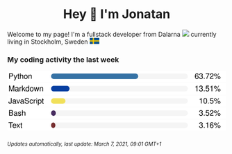 <h1 align="center">
  Hey 👋 I'm Jonatan
</h1>

Welcome to my page! 
I'm a fullstack developer from Dalarna <img src="https://github.com/JonatanLindstroom/JonatanLindstroom/blob/master/resources/dalahorse.png" height="16px" /> currently living in Stockholm, Sweden <img src="https://github.com/JonatanLindstroom/JonatanLindstroom/blob/master/resources/sweden.png" height="14px" />

### My coding activity the last week

  ![](https://github.com/JonatanLindstroom/JonatanLindstroom/blob/master/images/Python.svg)
  ![](https://github.com/JonatanLindstroom/JonatanLindstroom/blob/master/images/Markdown.svg)
  ![](https://github.com/JonatanLindstroom/JonatanLindstroom/blob/master/images/JavaScript.svg)
  ![](https://github.com/JonatanLindstroom/JonatanLindstroom/blob/master/images/Bash.svg)
  ![](https://github.com/JonatanLindstroom/JonatanLindstroom/blob/master/images/Text.svg)

<sub>*Updates automatically, last update: March 7, 2021, 09:01 GMT+1*</sub>
